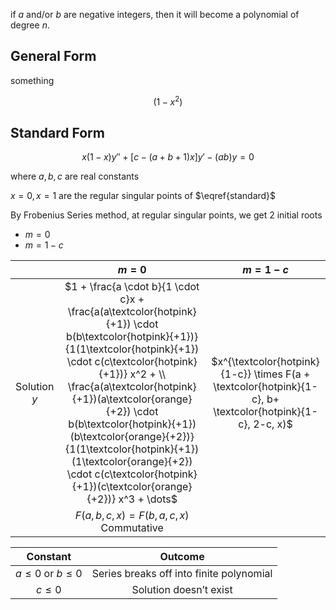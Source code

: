 if $a$ and/or $b$ are negative integers, then it will become a polynomial of degree $n$.

## General Form

something

$$
(1-x^2)
$$

## Standard Form

$$
x(1-x) y'' +
\Big[c - (a+b+1)x \Big]y' -
(ab)y = 0
\label{standard}
$$

where $a, b, c$ are real constants

$x=0, x=1$ are the regular singular points of $\eqref{standard}$

By Frobenius Series method, at regular singular points, we get 2 initial roots

- $m=0$
- $m=1-c$

|              |                            $m=0$                             |                           $m=1-c$                            |
| :----------: | :----------------------------------------------------------: | :----------------------------------------------------------: |
| Solution $y$ | $1 + \frac{a \cdot b}{1 \cdot c}x + \frac{a(a\textcolor{hotpink}{+1}) \cdot b(b\textcolor{hotpink}{+1})}{1(1\textcolor{hotpink}{+1}) \cdot c(c\textcolor{hotpink}{+1})} x^2 + \\ \frac{a(a\textcolor{hotpink}{+1})(a\textcolor{orange}{+2}) \cdot b(b\textcolor{hotpink}{+1})(b\textcolor{orange}{+2})}{1(1\textcolor{hotpink}{+1})(1\textcolor{orange}{+2}) \cdot c(c\textcolor{hotpink}{+1})(c\textcolor{orange}{+2})} x^3 + \dots$ | $x^{\textcolor{hotpink}{1-c}} \times F(a + \textcolor{hotpink}{1-c}, b+ \textcolor{hotpink}{1-c}, 2-c, x)$ |
|              |      $F(a, b, c , x) = F(b, a, c, x)$<br />Commutative       |                                                              |

|        Constant        |                 Outcome                  |
| :--------------------: | :--------------------------------------: |
| $a \le 0$ or $b \le 0$ | Series breaks off into finite polynomial |
|        $c\le 0$        |          Solution doesn’t exist          |
